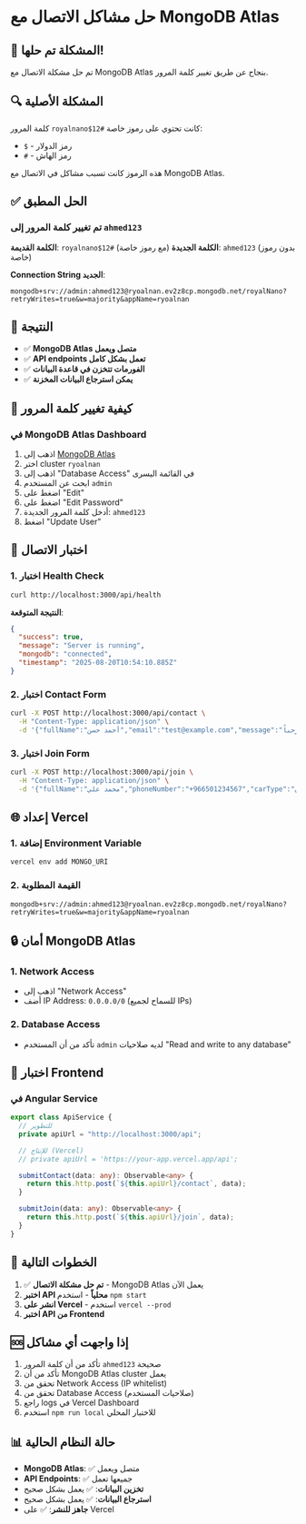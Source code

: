 # حل مشاكل الاتصال مع MongoDB Atlas

## 🎉 المشكلة تم حلها!

تم حل مشكلة الاتصال مع MongoDB Atlas بنجاح عن طريق تغيير كلمة المرور.

## 🔍 المشكلة الأصلية

كلمة المرور `royalnano$12#` كانت تحتوي على رموز خاصة:

- `$` - رمز الدولار
- `#` - رمز الهاش

هذه الرموز كانت تسبب مشاكل في الاتصال مع MongoDB Atlas.

## ✅ الحل المطبق

### تم تغيير كلمة المرور إلى `ahmed123`

**الكلمة القديمة**: `royalnano$12#` (مع رموز خاصة)
**الكلمة الجديدة**: `ahmed123` (بدون رموز خاصة)

**Connection String الجديد**:

```
mongodb+srv://admin:ahmed123@ryoalnan.ev2z8cp.mongodb.net/royalNano?retryWrites=true&w=majority&appName=ryoalnan
```

## 🚀 النتيجة

- ✅ **MongoDB Atlas متصل ويعمل**
- ✅ **API endpoints تعمل بشكل كامل**
- ✅ **الفورمات تتخزن في قاعدة البيانات**
- ✅ **يمكن استرجاع البيانات المخزنة**

## 🔧 كيفية تغيير كلمة المرور

### في MongoDB Atlas Dashboard

1. اذهب إلى [MongoDB Atlas](https://cloud.mongodb.com)
2. اختر cluster `ryoalnan`
3. اذهب إلى "Database Access" في القائمة اليسرى
4. ابحث عن المستخدم `admin`
5. اضغط على "Edit"
6. اضغط على "Edit Password"
7. أدخل كلمة المرور الجديدة: `ahmed123`
8. اضغط "Update User"

## 🧪 اختبار الاتصال

### 1. اختبار Health Check

```bash
curl http://localhost:3000/api/health
```

**النتيجة المتوقعة**:

```json
{
  "success": true,
  "message": "Server is running",
  "mongodb": "connected",
  "timestamp": "2025-08-20T10:54:10.885Z"
}
```

### 2. اختبار Contact Form

```bash
curl -X POST http://localhost:3000/api/contact \
  -H "Content-Type: application/json" \
  -d '{"fullName":"أحمد حسن","email":"test@example.com","message":"مرحباً"}'
```

### 3. اختبار Join Form

```bash
curl -X POST http://localhost:3000/api/join \
  -H "Content-Type: application/json" \
  -d '{"fullName":"محمد علي","phoneNumber":"+966501234567","carType":"سيدان"}'
```

## 🌐 إعداد Vercel

### 1. إضافة Environment Variable

```bash
vercel env add MONGO_URI
```

### 2. القيمة المطلوبة

```
mongodb+srv://admin:ahmed123@ryoalnan.ev2z8cp.mongodb.net/royalNano?retryWrites=true&w=majority&appName=ryoalnan
```

## 🔒 أمان MongoDB Atlas

### 1. Network Access

- اذهب إلى "Network Access"
- أضف IP Address: `0.0.0.0/0` (للسماح لجميع IPs)

### 2. Database Access

- تأكد من أن المستخدم `admin` لديه صلاحيات "Read and write to any database"

## 📱 اختبار Frontend

### في Angular Service

```typescript
export class ApiService {
  // للتطوير
  private apiUrl = "http://localhost:3000/api";

  // للإنتاج (Vercel)
  // private apiUrl = 'https://your-app.vercel.app/api';

  submitContact(data: any): Observable<any> {
    return this.http.post(`${this.apiUrl}/contact`, data);
  }

  submitJoin(data: any): Observable<any> {
    return this.http.post(`${this.apiUrl}/join`, data);
  }
}
```

## 🎯 الخطوات التالية

1. ✅ **تم حل مشكلة الاتصال** - MongoDB Atlas يعمل الآن
2. **اختبر API محلياً** - استخدم `npm start`
3. **انشر على Vercel** - استخدم `vercel --prod`
4. **اختبر API من Frontend**

## 🆘 إذا واجهت أي مشاكل

1. تأكد من أن كلمة المرور `ahmed123` صحيحة
2. تأكد من أن MongoDB Atlas cluster يعمل
3. تحقق من Network Access (IP whitelist)
4. تحقق من Database Access (صلاحيات المستخدم)
5. راجع logs في Vercel Dashboard
6. استخدم `npm run local` للاختبار المحلي

## 📊 حالة النظام الحالية

- **MongoDB Atlas**: ✅ متصل ويعمل
- **API Endpoints**: ✅ جميعها تعمل
- **تخزين البيانات**: ✅ يعمل بشكل صحيح
- **استرجاع البيانات**: ✅ يعمل بشكل صحيح
- **جاهز للنشر**: ✅ على Vercel
